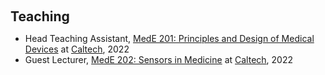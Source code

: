 <h1 id="teaching"></h1>

<h2 style="margin: 60px 0px 10px;">Teaching</h2>

<ul>
  <li>
    Head Teaching Assistant, <a href="https://mede.caltech.edu/academics/courses/mede-201">MedE 201: Principles and Design of Medical Devices</a> at <a href="https://mede.caltech.edu/academics/courses">Caltech</a>, 2022
  </li>
  <li>
    Guest Lecturer, <a href="https://mede.caltech.edu/academics/courses/mede-202">MedE 202: Sensors in Medicine</a> at <a href="https://mede.caltech.edu/academics/courses">Caltech</a>, 2022
  </li>
</ul>
